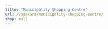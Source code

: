```yaml
---
title: "Municipality Shopping Centre"
url: /vadakara/municipality-shopping-centre/
shop: mall
---
```

